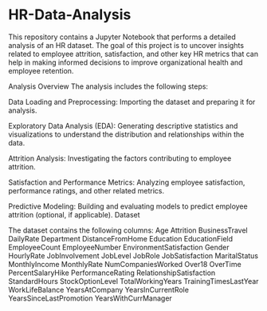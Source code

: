 # HR-Data-Analysis

This repository contains a Jupyter Notebook that performs a detailed analysis of an HR dataset. The goal of this project is to uncover insights related to employee attrition, satisfaction, and other key HR metrics that can help in making informed decisions to improve organizational health and employee retention.

Analysis Overview
The analysis includes the following steps:

Data Loading and Preprocessing: Importing the dataset and preparing it for analysis.

Exploratory Data Analysis (EDA): Generating descriptive statistics and visualizations to understand the distribution and relationships within the data.

Attrition Analysis: Investigating the factors contributing to employee attrition.

Satisfaction and Performance Metrics: Analyzing employee satisfaction, performance ratings, and other related metrics.

Predictive Modeling: Building and evaluating models to predict employee attrition (optional, if applicable).
Dataset



The dataset contains the following columns:
Age
Attrition
BusinessTravel
DailyRate
Department
DistanceFromHome
Education
EducationField
EmployeeCount
EmployeeNumber
EnvironmentSatisfaction
Gender
HourlyRate
JobInvolvement
JobLevel
JobRole
JobSatisfaction
MaritalStatus
MonthlyIncome
MonthlyRate
NumCompaniesWorked
Over18
OverTime
PercentSalaryHike
PerformanceRating
RelationshipSatisfaction
StandardHours
StockOptionLevel
TotalWorkingYears
TrainingTimesLastYear
WorkLifeBalance
YearsAtCompany
YearsInCurrentRole
YearsSinceLastPromotion
YearsWithCurrManager
